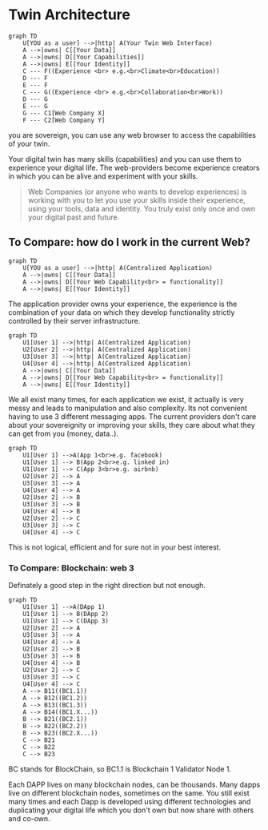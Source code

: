 # Twin Architecture

```mermaid
graph TD
    U[YOU as a user] -->|http| A(Your Twin Web Interface)
    A -->|owns| C[[Your Data]]
    A -->|owns| D[[Your Capabilities]]
    A -->|owns| E[[Your Identity]]
    C --- F((Experience <br> e.g.<br>Climate<br>Education))
    D --- F
    E --- F
    C --- G((Experience <br> e.g.<br>Collaboration<br>Work))
    D --- G
    E --- G
    G --- C1[Web Company X]
    F --- C2[Web Company Y]
```

you are sovereign, you can use any web browser to access the capabilities of your twin.

Your digital twin has many skills (capabilities) and you can use them to experience your digital life. The web-providers become experience creators in which you can be alive and experiment with your skills.

> Web Companies (or anyone who wants to develop experiences) is working with you to let you use your skills inside their experience, using your tools, data and identity. You truly exist only once and own your digital past and future.

## To Compare: how do I work in the current Web?

```mermaid
graph TD
    U[YOU as a user] -->|http| A(Centralized Application)
    A -->|owns| C[[Your Data]]
    A -->|owns| D[[Your Web Capability<br> = functionality]]
    A -->|owns| E[[Your Identity]]
```

The application provider owns your experience, the experience is the combination of your data on which they develop functionality strictly controlled by their server infrastructure.

```mermaid
graph TD
    U1[User 1] -->|http| A(Centralized Application)
    U2[User 2] -->|http| A(Centralized Application)
    U3[User 3] -->|http| A(Centralized Application)
    U4[User 4] -->|http| A(Centralized Application)
    A -->|owns| C[[Your Data]]
    A -->|owns| D[[Your Web Capability<br> = functionality]]
    A -->|owns| E[[Your Identity]]
```

We all exist many times, for each application we exist, it actually is very messy and leads to manipulation and also complexity. Its not convenient having to use 3 different messaging apps. The current providers don't care about your sovereignity or improving your skills, they care about what they can get from you (money, data..).


```mermaid
graph TD
    U1[User 1] -->A(App 1<br>e.g. facebook)
    U1[User 1] --> B(App 2<br>e.g. linked in)
    U1[User 1] --> C(App 3<br>e.g. airbnb)
    U2[User 2] --> A
    U3[User 3] --> A
    U4[User 4] --> A
    U2[User 2] --> B
    U3[User 3] --> B
    U4[User 4] --> B
    U2[User 2] --> C
    U3[User 3] --> C
    U4[User 4] --> C

```

This is not logical, efficient and for sure not in your best interest.

### To Compare: Blockchain: web 3

Definately a good step in the right direction but not enough.

```mermaid
graph TD
    U1[User 1] -->A(DApp 1)
    U1[User 1] --> B(DApp 2)
    U1[User 1] --> C(DApp 3)
    U2[User 2] --> A
    U3[User 3] --> A
    U4[User 4] --> A
    U2[User 2] --> B
    U3[User 3] --> B
    U4[User 4] --> B
    U2[User 2] --> C
    U3[User 3] --> C
    U4[User 4] --> C
    A --> B11((BC1.1))
    A --> B12((BC1.2))
    A --> B13((BC1.3))
    A --> B14((BC1.X...))
    B --> B21((BC2.1))
    B --> B22((BC2.2))
    B --> B23((BC2.X...))
    C --> B21
    C --> B22
    C --> B23
```

BC stands for BlockChain, so BC1.1 is Blockchain 1 Validator Node 1.

Each DAPP lives on many blockchain nodes, can be thousands. Many dapps live on different blockchain nodes, sometimes on the same. You still exist many times and each Dapp is developed using different technologies and duplicating your digital life which you don't own but now share with others and co-own.
